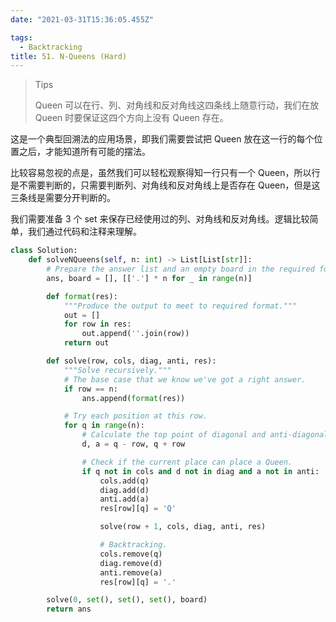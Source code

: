 ```yaml
---
date: "2021-03-31T15:36:05.455Z"

tags:
  - Backtracking
title: 51. N-Queens (Hard)
---
```


> Tips
>
> Queen 可以在行、列、对角线和反对角线这四条线上随意行动，我们在放 Queen 时要保证这四个方向上没有 Queen 存在。

这是一个典型回溯法的应用场景，即我们需要尝试把 Queen 放在这一行的每个位置之后，才能知道所有可能的摆法。

比较容易忽视的点是，虽然我们可以轻松观察得知一行只有一个 Queen，所以行是不需要判断的，只需要判断列、对角线和反对角线上是否存在 Queen，但是这三条线是需要分开判断的。

我们需要准备 3 个 set 来保存已经使用过的列、对角线和反对角线。逻辑比较简单，我们通过代码和注释来理解。

```python
class Solution:
    def solveNQueens(self, n: int) -> List[List[str]]:
        # Prepare the answer list and an empty board in the required format.
        ans, board = [], [['.'] * n for _ in range(n)]

        def format(res):
            """Produce the output to meet to required format."""
            out = []
            for row in res:
                out.append(''.join(row))
            return out

        def solve(row, cols, diag, anti, res):
            """Solve recursively."""
            # The base case that we know we've got a right answer.
            if row == n:
                ans.append(format(res))

            # Try each position at this row.
            for q in range(n):
                # Calculate the top point of diagonal and anti-diagonal.
                d, a = q - row, q + row

                # Check if the current place can place a Queen.
                if q not in cols and d not in diag and a not in anti:
                    cols.add(q)
                    diag.add(d)
                    anti.add(a)
                    res[row][q] = 'Q'

                    solve(row + 1, cols, diag, anti, res)

                    # Backtracking.
                    cols.remove(q)
                    diag.remove(d)
                    anti.remove(a)
                    res[row][q] = '.'

        solve(0, set(), set(), set(), board)
        return ans
```
